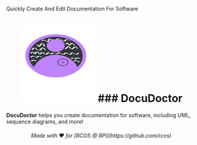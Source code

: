 Quickly Create And Edit Documentation For Software
<h1 align ="center">
<img src="https://raw.githubusercontent.com/BoundlessFate/DocuDoctor/main/assets/DocumentationDoctor.svg" alt="Alt text" width="200" height="200">
### DocuDoctor
</h1>

**DocuDoctor** helps you create documentation for software, including UML, sequence diagrams, and more!
<h6 align="center">
Made with ❤️ for [RCOS @ RPI](https://github.com/rcos)
</h6>
